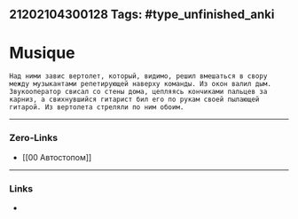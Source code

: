 21202104300128
Tags: #type_unfinished_anki
---
# Musique

    Над ними завис вертолет, который, видимо, решил вмешаться в свору между музыкантами репетирующей наверху команды. Из окон валил дым. Звукооператор свисал со стены дома, цепляясь кончиками пальцев за карниз, а свихнувшийся гитарист бил его по рукам своей пылающей гитарой. Из вертолета стреляли по ним обоим.

---
### Zero-Links
- [[00 Автостопом]]
---
### Links
-